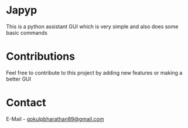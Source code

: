 # Japyp
This is a python assistant GUI which is very simple and also does some basic commands

# Contributions
Feel free to contribute to this project by adding new features or making a better GUI

# Contact
E-Mail - gokulpbharathan89@gmail.com
